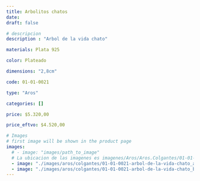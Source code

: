 ```yaml
---
title: Arbolitos chatos
date: 
draft: false

# descripcion
description : "Arbol de la vida chato"

materials: Plata 925

color: Plateado

dimensions: "2,8cm"

code: 01-01-0021

type: "Aros"

categories: []

price: $5.320,00

price_eftvo: $4.520,00

# Images
# first image will be shown in the product page
images:
  # - image: "images/path_to_image"
  # La ubicacion de las imagenes es imagenes/Aros/Aros.Colgantes/01-01-0021-arbolitos-chatos
  - image: "./images/aros/colgantes/01-01-0021-arbol-de-la-vida-chato_a.jpeg"
  - image: "./images/aros/colgantes/01-01-0021-arbol-de-la-vida-chato_b.jpeg"
---
```

